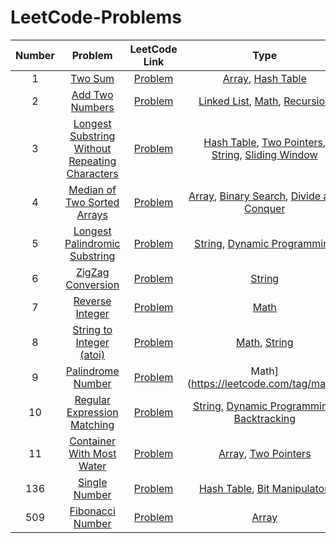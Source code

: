 # LeetCode-Problems

| **Number** | **Problem** | **LeetCode Link** | **Type** | **Level**|
|:-:|:-:|:-:|:-:|:-:|
| 1 | [Two Sum](https://github.com/lfbox7/LeetCode-Problems/blob/main/1-TwoSum.java) | [Problem](https://leetcode.com/problems/two-sum/) | [Array](https://leetcode.com/tag/array/), [Hash Table](https://leetcode.com/tag/hash-table/)| [Easy](https://leetcode.com/problemset/all/?difficulty=Easy) |
| 2 | [Add Two Numbers](https://github.com/lfbox7/LeetCode-Problems/blob/main/2-AddTwoNumbers.java) | [Problem](https://leetcode.com/problems/add-two-numbers/) | [Linked List](https://leetcode.com/tag/linked-list/), [Math](https://leetcode.com/tag/math/), [Recursion](https://leetcode.com/tag/recursion/) | [Medium](https://leetcode.com/problemset/all/?difficulty=Medium) |
| 3 | [Longest Substring Without Repeating Characters](https://github.com/lfbox7/LeetCode-Problems/blob/main/3-LengthOfLongestSubString.java) | [Problem](https://leetcode.com/problems/longest-substring-without-repeating-characters/) | [Hash Table](https://leetcode.com/tag/hash-table/), [Two Pointers](https://leetcode.com/tag/two-pointers/), [String](https://leetcode.com/tag/string/), [Sliding Window](https://leetcode.com/tag/sliding-window/) | [Medium](https://leetcode.com/problemset/all/?difficulty=Medium) |
| 4 | [Median of Two Sorted Arrays](https://leetcode.com/problems/median-of-two-sorted-arrays/) | [Problem](https://leetcode.com/problems/median-of-two-sorted-arrays/) | [Array](https://leetcode.com/tag/array/), [Binary Search](https://leetcode.com/tag/binary-search/), [Divide and Conquer](https://leetcode.com/tag/divide-and-conquer/) | [Hard](https://leetcode.com/problemset/all/?difficulty=Hard) |
| 5 | [Longest Palindromic Substring](https://github.com/lfbox7/LeetCode-Problems/blob/main/5-LongestPalindrome.java) | [Problem](https://leetcode.com/problems/longest-palindromic-substring/) | [String](https://leetcode.com/tag/string/), [Dynamic Programming](https://leetcode.com/tag/dynamic-programming/) | [Medium](https://leetcode.com/problemset/all/?difficulty=Medium) |
| 6 | [ZigZag Conversion](https://github.com/lfbox7/LeetCode-Problems/blob/main/6-Convert.java) | [Problem](https://leetcode.com/problems/zigzag-conversion/) | [String](https://leetcode.com/tag/string/) | [Medium](https://leetcode.com/problemset/all/?difficulty=Medium) |
| 7 | [Reverse Integer](https://github.com/lfbox7/LeetCode-Problems/blob/main/7-Reverse.java) | [Problem](https://leetcode.com/problems/reverse-integer/) | [Math](https://leetcode.com/tag/math/) | [Easy](https://leetcode.com/problemset/all/?difficulty=Easy) |
| 8 | [String to Integer (atoi)](https://github.com/lfbox7/LeetCode-Problems/blob/main/8-MyAtoi.java) | [Problem](https://leetcode.com/problems/string-to-integer-atoi/) | [Math](https://leetcode.com/tag/math/), [String](https://leetcode.com/tag/string/) | [Medium](https://leetcode.com/problemset/all/?difficulty=Medium) |
| 9 | [Palindrome Number](https://github.com/lfbox7/LeetCode-Problems/blob/main/9-IsPalindrome.java) | [Problem](https://leetcode.com/problems/palindrome-number/) | Math](https://leetcode.com/tag/math/) | [Easy](https://leetcode.com/problemset/all/?difficulty=Easy) |
| 10 | [Regular Expression Matching]() | [Problem](https://leetcode.com/problems/regular-expression-matching/) | [String](https://leetcode.com/tag/string/), [Dynamic Programming](https://leetcode.com/tag/dynamic-programming/), [Backtracking](https://leetcode.com/tag/backtracking/) | [Hard](https://leetcode.com/problemset/all/?difficulty=Hard) |
| 11 | [Container With Most Water](https://github.com/lfbox7/LeetCode-Problems/blob/main/11-MaxArea.java) | [Problem](https://leetcode.com/problems/container-with-most-water/) | [Array](https://leetcode.com/tag/array/), [Two Pointers](https://leetcode.com/tag/two-pointers/) | [Medium](https://leetcode.com/problemset/all/?difficulty=Medium) |
| 136 | [Single Number](https://github.com/lfbox7/LeetCode-Problems/blob/main/136-SingleNumber.java) | [Problem](https://leetcode.com/problems/single-number/) | [Hash Table](https://leetcode.com/tag/hash-table/), [Bit Manipulaton](https://leetcode.com/tag/bit-manipulation/) | [Easy](https://leetcode.com/problemset/all/?difficulty=Easy) |
| 509 | [Fibonacci Number](https://github.com/lfbox7/LeetCode-Problems/blob/main/509-FibonacciNumber) | [Problem](https://leetcode.com/problems/fibonacci-number/) | [Array](https://leetcode.com/tag/array/) | [Easy](https://leetcode.com/problemset/all/?difficulty=Easy) |
